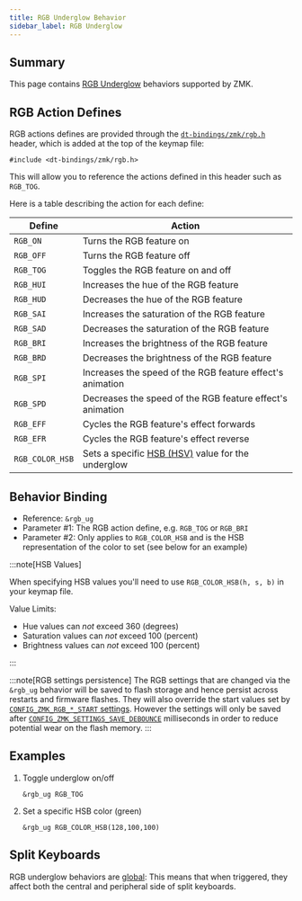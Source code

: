```yaml
---
title: RGB Underglow Behavior
sidebar_label: RGB Underglow
---
```


## Summary

This page contains [RGB Underglow](../../features/lighting.md#rgb-underglow) behaviors supported by ZMK.

## RGB Action Defines

RGB actions defines are provided through the [`dt-bindings/zmk/rgb.h`](https://github.com/zmkfirmware/zmk/blob/main/app/include/dt-bindings/zmk/rgb.h) header,
which is added at the top of the keymap file:

```dts
#include <dt-bindings/zmk/rgb.h>
```

This will allow you to reference the actions defined in this header such as `RGB_TOG`.

Here is a table describing the action for each define:

| Define          | Action                                                                                         |
| --------------- | ---------------------------------------------------------------------------------------------- |
| `RGB_ON`        | Turns the RGB feature on                                                                       |
| `RGB_OFF`       | Turns the RGB feature off                                                                      |
| `RGB_TOG`       | Toggles the RGB feature on and off                                                             |
| `RGB_HUI`       | Increases the hue of the RGB feature                                                           |
| `RGB_HUD`       | Decreases the hue of the RGB feature                                                           |
| `RGB_SAI`       | Increases the saturation of the RGB feature                                                    |
| `RGB_SAD`       | Decreases the saturation of the RGB feature                                                    |
| `RGB_BRI`       | Increases the brightness of the RGB feature                                                    |
| `RGB_BRD`       | Decreases the brightness of the RGB feature                                                    |
| `RGB_SPI`       | Increases the speed of the RGB feature effect's animation                                      |
| `RGB_SPD`       | Decreases the speed of the RGB feature effect's animation                                      |
| `RGB_EFF`       | Cycles the RGB feature's effect forwards                                                       |
| `RGB_EFR`       | Cycles the RGB feature's effect reverse                                                        |
| `RGB_COLOR_HSB` | Sets a specific [HSB (HSV)](https://en.wikipedia.org/wiki/HSL_and_HSV) value for the underglow |

## Behavior Binding

- Reference: `&rgb_ug`
- Parameter #1: The RGB action define, e.g. `RGB_TOG` or `RGB_BRI`
- Parameter #2: Only applies to `RGB_COLOR_HSB` and is the HSB representation of the color to set (see below for an example)

:::note[HSB Values]

When specifying HSB values you'll need to use `RGB_COLOR_HSB(h, s, b)` in your keymap file.

Value Limits:

- Hue values can _not_ exceed 360 (degrees)
- Saturation values can _not_ exceed 100 (percent)
- Brightness values can _not_ exceed 100 (percent)

:::

:::note[RGB settings persistence]
The RGB settings that are changed via the `&rgb_ug` behavior will be saved to flash storage and hence persist across restarts and firmware flashes.
They will also override the start values set by [`CONFIG_ZMK_RGB_*_START` settings](../../config/lighting.md#kconfig).
However the settings will only be saved after [`CONFIG_ZMK_SETTINGS_SAVE_DEBOUNCE`](../../config/system.md#general) milliseconds in order to reduce potential wear on the flash memory.
:::

## Examples

1. Toggle underglow on/off

   ```dts
   &rgb_ug RGB_TOG
   ```

1. Set a specific HSB color (green)

   ```dts
   &rgb_ug RGB_COLOR_HSB(128,100,100)
   ```

## Split Keyboards

RGB underglow behaviors are [global](../../features/split-keyboards.md#global-locality-behaviors): This means that when triggered, they affect both the central and peripheral side of split keyboards.
